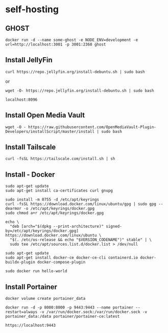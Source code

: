 # self-hosting
## GHOST

```
docker run -d --name some-ghost -e NODE_ENV=development -e url=http://localhost:3001 -p 3001:2368 ghost
````
## Install JellyFin

```
curl https://repo.jellyfin.org/install-debuntu.sh | sudo bash
```
or
```
wget -O- https://repo.jellyfin.org/install-debuntu.sh | sudo bash
```

```
localhost:8096
```

## Install Open Media Vault

```
wget -O - https://raw.githubusercontent.com/OpenMediaVault-Plugin-Developers/installScript/master/install | sudo bash
```

## Install Tailscale

```
curl -fsSL https://tailscale.com/install.sh | sh
```

## Install - Docker

```
sudo apt-get update
sudo apt-get install ca-certificates curl gnupg
```

```
sudo install -m 0755 -d /etc/apt/keyrings
curl -fsSL https://download.docker.com/linux/ubuntu/gpg | sudo gpg --dearmor -o /etc/apt/keyrings/docker.gpg
sudo chmod a+r /etc/apt/keyrings/docker.gpg
```

```
echo \
  "deb [arch="$(dpkg --print-architecture)" signed-by=/etc/apt/keyrings/docker.gpg] https://download.docker.com/linux/ubuntu \
  "$(. /etc/os-release && echo "$VERSION_CODENAME")" stable" | \
  sudo tee /etc/apt/sources.list.d/docker.list > /dev/null
```


```
sudo apt-get update
sudo apt-get install docker-ce docker-ce-cli containerd.io docker-buildx-plugin docker-compose-plugin
```

```
sudo docker run hello-world
```

## Install Portainer

```
docker volume create portainer_data
```

```
docker run -d -p 8000:8000 -p 9443:9443 --name portainer --restart=always -v /var/run/docker.sock:/var/run/docker.sock -v portainer_data:/data portainer/portainer-ce:latest
```

```
https://localhost:9443
```



# 

